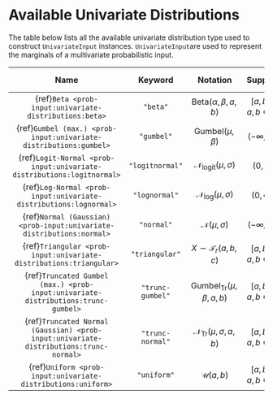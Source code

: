 # Available Univariate Distributions

The table below lists all the available univariate distribution type used
to construct ``UnivariateInput`` instances. ``UnivariateInput``are used to 
represent the marginals of a multivariate probabilistic input.

|                                         Name                                          |     Keyword      |                     Notation                      |             Support              | Number of parameters |
|:-------------------------------------------------------------------------------------:|:----------------:|:-------------------------------------------------:|:--------------------------------:|:--------------------:|
|                {ref}`Beta <prob-input:univariate-distributions:beta>`                 |     `"beta"`     |       $\mathrm{Beta}(\alpha, \beta, a, b)$        | $[a, b], \; a, b \in \mathbb{R}$ |          4           |
|           {ref}`Gumbel (max.) <prob-input:univariate-distributions:gumbel>`           |    `"gumbel"`    |           $\mathrm{Gumbel}(\mu, \beta)$           |       $(-\infty, \infty)$        |          2           |
|         {ref}`Logit-Normal <prob-input:univariate-distributions:logitnormal>`         | `"logitnormal"`  |    $\mathcal{N}_{\mathrm{logit}}(\mu, \sigma)$    |             $(0, 1)$             |          2           |
|           {ref}`Log-Normal <prob-input:univariate-distributions:lognormal>`           |  `"lognormal"`   |    $\mathcal{N}_{\mathrm{log}} (\mu, \sigma)$     |          $(0, \infty)$           |          2           |
|         {ref}`Normal (Gaussian) <prob-input:univariate-distributions:normal>`         |    `"normal"`    |            $\mathcal{N}(\mu, \sigma)$             |       $(-\infty, \infty)$        |          2           |
|          {ref}`Triangular <prob-input:univariate-distributions:triangular>`           |  `"triangular"`  |          $X \sim \mathcal{T}_r(a, b, c)$          | $[a, b], \; a, b \in \mathbb{R}$ |          3           |
|   {ref}`Truncated Gumbel (max.) <prob-input:univariate-distributions:trunc-gumbel>`   | `"trunc-gumbel"` | $\mathrm{Gumbel}_{\mathrm{Tr}}(\mu, \beta, a, b)$ | $[a, b], \; a, b \in \mathbb{R}$ |          4           |
| {ref}`Truncated Normal (Gaussian) <prob-input:univariate-distributions:trunc-normal>` | `"trunc-normal"` |  $\mathcal{N}_{\mathrm{Tr}}(\mu, \sigma, a, b)$   | $[a, b], \; a, b \in \mathbb{R}$ |          4           |
|             {ref}`Uniform <prob-input:univariate-distributions:uniform>`              |   `"uniform"`    |                $\mathcal{U}(a, b)$                | $[a, b], \; a, b \in \mathbb{R}$ |          2           |
